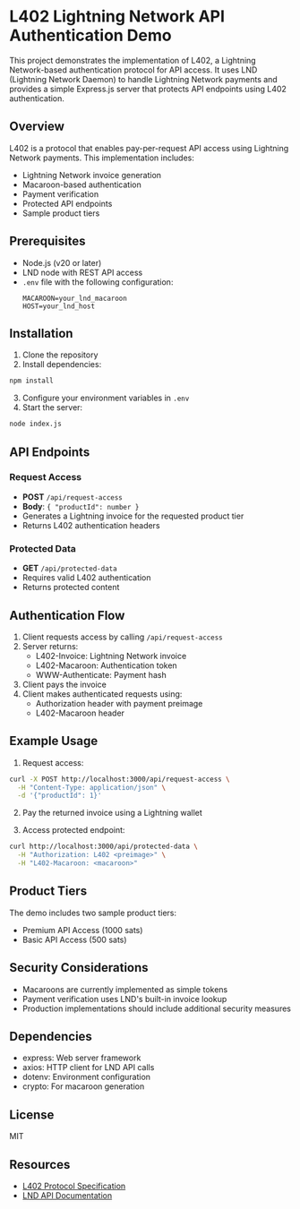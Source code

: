 # L402 Lightning Network API Authentication Demo

This project demonstrates the implementation of L402, a Lightning Network-based authentication protocol for API access. It uses LND (Lightning Network Daemon) to handle Lightning Network payments and provides a simple Express.js server that protects API endpoints using L402 authentication.

## Overview

L402 is a protocol that enables pay-per-request API access using Lightning Network payments. This implementation includes:

- Lightning Network invoice generation
- Macaroon-based authentication
- Payment verification
- Protected API endpoints
- Sample product tiers

## Prerequisites

- Node.js (v20 or later)
- LND node with REST API access
- `.env` file with the following configuration:
  ```
  MACAROON=your_lnd_macaroon
  HOST=your_lnd_host
  ```

## Installation

1. Clone the repository
2. Install dependencies:
```bash
npm install
```
3. Configure your environment variables in `.env`
4. Start the server:
```bash
node index.js
```

## API Endpoints

### Request Access
- **POST** `/api/request-access`
- **Body**: `{ "productId": number }`
- Generates a Lightning invoice for the requested product tier
- Returns L402 authentication headers

### Protected Data
- **GET** `/api/protected-data`
- Requires valid L402 authentication
- Returns protected content

## Authentication Flow

1. Client requests access by calling `/api/request-access`
2. Server returns:
   - L402-Invoice: Lightning Network invoice
   - L402-Macaroon: Authentication token
   - WWW-Authenticate: Payment hash
3. Client pays the invoice
4. Client makes authenticated requests using:
   - Authorization header with payment preimage
   - L402-Macaroon header

## Example Usage

1. Request access:
```bash
curl -X POST http://localhost:3000/api/request-access \
  -H "Content-Type: application/json" \
  -d '{"productId": 1}'
```

2. Pay the returned invoice using a Lightning wallet

3. Access protected endpoint:
```bash
curl http://localhost:3000/api/protected-data \
  -H "Authorization: L402 <preimage>" \
  -H "L402-Macaroon: <macaroon>"
```

## Product Tiers

The demo includes two sample product tiers:
- Premium API Access (1000 sats)
- Basic API Access (500 sats)

## Security Considerations

- Macaroons are currently implemented as simple tokens
- Payment verification uses LND's built-in invoice lookup
- Production implementations should include additional security measures

## Dependencies

- express: Web server framework
- axios: HTTP client for LND API calls
- dotenv: Environment configuration
- crypto: For macaroon generation

## License

MIT

## Resources

- [L402 Protocol Specification](https://docs.lightning.engineering/the-lightning-network/l402)
- [LND API Documentation](https://lightning.engineering/api-docs/api/lnd/)
